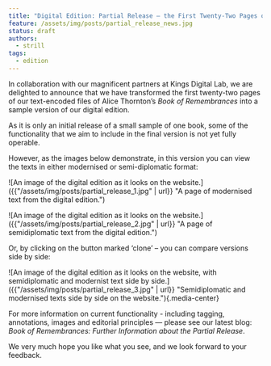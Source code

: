 ```yaml
---
title: "Digital Edition: Partial Release – the First Twenty-Two Pages of a Book of Remembrances"
feature: /assets/img/posts/partial_release_news.jpg
status: draft
authors:
  - strill
tags:
  - edition
---
```


In collaboration with our magnificent partners at Kings Digital Lab, we are delighted to announce that we have transformed the first twenty-two pages of our text-encoded files of Alice Thornton’s *Book of Remembrances* into a sample version of our digital edition. 

As it is only an initial release of a small sample of one book, some of the functionality that we aim to include in the final version is not yet fully operable. 

However, as the images below demonstrate, in this version you can view the texts in either modernised or semi-diplomatic format:

![An image of the digital edition as it looks on the website.]({{"/assets/img/posts/partial_release_1.jpg" | url}} "A page of modernised text from the digital edition.")


![An image of the digital edition as it looks on the website.]({{"/assets/img/posts/partial_release_2.jpg" | url}} "A page of semidiplomatic text from the digital edition.")


Or, by clicking on the button marked ‘clone’ – you can compare versions side by side:

![An image of the digital edition as it looks on the website, with semidiplomatic and modernist text side by side.]({{"/assets/img/posts/partial_release_3.jpg" | url}} "Semidiplomatic and modernised texts side by side on the website."){.media-center}

For more information on current functionality - including tagging, annotations, images and editorial principles — please see our latest blog: *Book of Remembrances: Further Information about the Partial Release*.

We very much hope you like what you see, and we look forward to your feedback.

